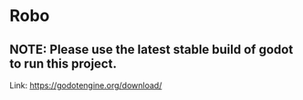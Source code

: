 # Robo
 
## NOTE: Please use the latest stable build of godot to run this project.
Link: https://godotengine.org/download/
